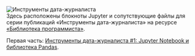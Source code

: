![Инструменты дата-журналиста](https://github.com/tttdddnet/Python-Data-Journalism/blob/ebaf267b85a33d37d2c140a991a3a6af4732f29a/logo/part1.png "Инструменты дата-журналиста")  
Здесь расположены блокноты Jupyter и сопутствующие файлы для серии публикаций «Инструменты дата-журналиста» на ресурсе [«Библиотека программиста»](https://proglib.io/).  

Первая часть: [Инструменты дата-журналиста #1: Jupyter Notebook и библиотека Pandas](https://proglib.io/p/instrumenty-data-zhurnalista-1-jupyter-notebook-i-biblioteka-pandas-2021-04-05).

